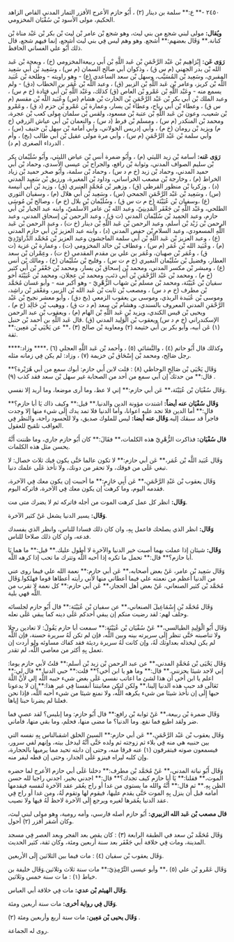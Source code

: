 ٢٤٥٠ -** ع:** سلمة بن دينار (٢) ، أَبُو حازم الأعرج الأفزر التمار المدني القاص الزاهد الحكيم، مولى الأسود بْن سُفْيَان المخزومي.

**ويُقال:** مولى لبني شجع من بني ليث، وهو شجع بْن عامر بْن ليث بْن بكر بْن عَبْد مناة بْن كنانة.** وَقَال بعضهم:** أشجع. وهو وهم ليس فِي بني ليث أشجع، إنما فيهم شجع، قال ذلك أَبُو علي الغساني الحافظ.

**رَوَى عَن:** إِبْرَاهِيم بْن عَبْد الرَّحْمَنِ بْن عَبد اللَّهِ بْن أَبي ربيعةالمخزومي (خ) ، وبعجة بْن عَبد الله بْن بدر الجهني (م س ق) ، وذكوان أبي صالح السمان (م س) ، وسَعِيد بْن أَبي سَعِيد المقبري، وسَعِيد بْن المُسَيَّب، وسهل بْن سعد الساعدي (ع) - وهو راويته - وطلحة بْن عُبَيد اللَّه بْن كريز، وعامر بْن عَبد اللَّهِ بْن الزبير (ق) ، وعبد اللَّه بْن عُمَر بن الخطاب (دق) - ولم يسمع منه - وعَبْد اللَّهِ بْن عَمْرو بْن العاص (ق) كذلك، وعَبْد اللَّهِ بْن أَبي قتادة (خ م س) ، وعبد الملك بْن أَبي بكر بْن عَبْد الرَّحْمَنِ بْن الحارث بْن هشام (س) وعُبَيد اللَّه بْن مقسم (م س ق) ، وعطاء بْن أَبي رباح، وعطاء بْن يسار، وعمارة بْن عَمْرو بْن حزم (د ق) ، وعَمْرو بْن شعيب، وعون بْن عَبد اللَّهِ بْن عتبة بْن مسعود، ولقس بْن سلمان مولى كعب بْن عجرة، ومحمد بْن المنكدر (م س) ، ومسلم بْن قرط (د س) ، والنعمان بْن أَبي عياش الزرقي (خ م) ويزيد بْن رومان (خ م) ، وأبي إدريس الخولاني، وأبي أمامة بْن سهل بْن حنيف (س) ، وأبي سلمة بْن عَبْد الرَّحْمَنِ (م س) ، وأبي مرة مولى عقيل بْن أَبي طالب (بخ) ، وأم الدرداء الصغرى (م د) .

**رَوَى عَنه:** أسامة بْن زيد الليثي (م) ، وأَبُو ضمرة أنس بْن عياض الليثي، وأَبُو سُلَيْمان بكر بْن سليم الصواف المدني، وثوابة بْن رافع، والجراح بْن عيسى الأسدي، وحماد بْن أَبي حميد المدني، وحماد بْن زيد (خ م د س) ، وحماد بْن سلمة، وأَبُو صخر حميد بْن زياد الخراط (م) ، وخارجة بْن مصعب الخراساني، وداود بْن المغيرة، ورزيق بْن سَعِيد المدني (د) ، وزكريا بْن منظور القرظي (ق) ، وزهير بْن مُحَمَّدٍ العنبري (ق) ، وزيد بْن أَبي أنيسة (س) ، وسَعِيد بْن عَبْد الرَّحْمَنِ الجمحي (س) ، وسَعِيد بْن أَبي هلال (م) ، وسفيان الثوري (ع) ،وسفيان بْن عُيَيْنَة (خ م ت س ق) ، وسُلَيْمان بْن بلال (خ م) ، وصالح بْن مُوسَى الطلحي، وعَبْد اللَّهِ بْن جَعْفَر الْمَدِينِيّ، وعبد الله بْن عامر الأَسلميّ، وابنه عبد الجبار بْن أَبي حازم، وعبد الحميد بْن سُلَيْمان المدني (ت ق) ، وعبد الرحمن بْن إسحاق المدني، وعبد الرحمن بْن زَيْد بْن أسلم، وعبد الرحمن بْن عَبد اللَّهِ بْن دينار (خ ت) ، وعبد الرحمن بْن عَبد اللَّهِ المسعودي، وعبد السلام بْن حفص المدني (د) ، وابنه عبد العزيز بْن أَبي حازم المدني (ع) ، وعبد العزيز بْن عَبد اللَّهِ بْن أَبي سلمة الماجشون وعبد العزيز بْن مُحَمَّد الدَّراوَرْدِيّ (م) ، وعُبَيد الله بْن عُمَر (م س) ، وعطاف بْن خالد المخزومي (ت) ، وعمارة بْن غزية (ت ق) ، وعُمَر بْن صهبان، وعُمَر بن علي بن مقدم المقدمي (خ ت) ، وعِمْران بْن سعد العطار، وفضيل بْن سُلَيْمان النميري (خ م ت س) ، وفليح بْن سُلَيْمان (خ) ، ومالك بْن أنس (ع) ، ومبشر بْن مكسر المدني، ومحمد بْن إسحاق بْن يسار، ومحمد بْن جَعْفَر بْن أَبي كثير (خ م) ، ومحمد بْن عَبْد الرَّحْمَنِ بْن أَبي ذئب، ومحمد بْن عجلان، ومحمد بْن عُيَيْنَة أخو سفيان بْن عُيَيْنَة، ومحمد بْن مسلم بْن شهاب الزُّهْرِيّ - وهو أكبر منه - وأبو غسان مُحَمَّد بْن مطرف (خ م د س) ، ومصعب بْن ثابت بْن عَبد الله بْن الزبير، ومَعْمَر بْن راشِد، وموسى بْن عُبَيدة الربذي، وموسى بن يعقوب الزمعي (بخ دق) ، وأبو معشر نجيح بْن عَبْد الرَّحْمَنِ المدني المعروف بالسندي، وهشام بْن سعد (م د ت ق) ، ووهيب بْن خَالِد (خ م) ، ويحيى بْن قيس الكندي، ويزيد بْن عَبد اللَّهِ بْن الهام (م) ، ويعقوب بْن عبد الرحمن الإسكندراني (خ م د س) ويعقوب بْن الْوَلِيد المدني (ق) .قال عَبد اللَّهِ بن أحمد بْن حنبل (١) عَن أبيه، وأبو بكر بن أَبي خثيمة (٢) ومعاوية بْن صالح (٣) ،** عن يَحْيَى بْن مَعِين:** ثقة.

وكذلك قال أَبُو حاتم (٤) ، والنَّسَائي (٥) ، وأحمد بْن عَبد اللَّهِ العجلي (٦) ،**** وزاد:**** رجل صَالِح، ومحمد بْن إِسْحَاق بْن خزيمة (٧) ، وزاد: لم يكن فِي زمانه مثله.

وَقَال يَحْيَى بْن صَالِحٍ الوحاظي (٨) : قلت لابن أَبي حازم: أبوك سمع من أبي هُرَيْرة؟** قال:** من حدثك إن أبي سمع من أحد من الصحابة غير سهل بْن سعد فقد كذب (٩) .

وَقَال سُفْيَان بْن عُيَيْنَة،** عَن أبي حازم:** إني لا عظ، وما أرى موضعا، وما أريد إلا نفسي.

**وَقَال سُفْيَان عنه أيضاً:** اشتدت مؤونة الدين والدنيا.** قيل:** وكيف ذاك يَا أبا حازم؟** قال:** أما الدين فلا تجد عليه اعوانا، وأما الدنيا فلا تمد يدك إِلَى شيء منها إلا وجدت فاجراً قد سبقك إليه.**وَقَال عنه أيضا:** ليس للملوك صديق، ولا للحسود راحة، والنظر فِي العواقب تلقيح للعقول.

**قال سُفْيَان:** فذاكرت الزُّهْرِيّ هذه الكلمات،** فقَالَ:** كان أَبُو حازم جاري، وما ظننت أَنَّهُ يحسن مثل هذه الكلمات.

وَقَال عُبَيد اللَّه بْن عُمَر،** عَن أبي حازم:** لا تكون عالما حَتَّى يكون فيك ثلاث خصال: لا تبغي عَلَى من فوقك، ولا تحقر من دونك، ولا تأخذ عَلَى علمك دنيا.

وَقَال يعقوب بْن عَبْدِ الرَّحْمَنِ،** عَن أَبِي حَازِمٍ:** ما أحببت إن يكون معك فِي الآخرة، فقدمه اليوم، وما كرهت إن يكون معك فِي الآخرة، فاتركه اليوم.

**وَقَال:** انظر كل عمل كرهت الموت من أجله فاتركه ثم لا يضرك متى مت.

**وَقَال:** يسير الدنيا يشغل عَنْ كثير الآخرة.

**وَقَال:** انظر الذي يصلحك فاعمل بِهِ، وان كان ذلك فسادا للناس، وانظر الذي يفسدك فدعه، وان كان ذلك صلاحا للناس.

**وَقَال:** شيئان إذا عملت بهما أصبت خير الدنيا والآخرة لا أطول عليك.** قيل:** ما هما يَا أبا حازم؟** قال:** تحمل ما تكره إذا أحبه اللَّه وتترك ما تحب إذا كرهه اللَّه.

وَقَال سَعِيد بْن عامر، عَنْ بعض أصحابه،** عَن أبي حازم:** نعمة الله علي فيما روى عني من الدنيا أعظم من نعمته علي فيما أعطاني منها لأني رأيته أعطاها قوما فهلكوا.وَقَال مُحَمَّد بْن كثير الصنعاني، عَنْ بعض أهل الحجاز،** عَن أبي حازم:** كل نعمة لا تقرب من اللَّه فهي بلية.

وَقَال مُحَمَّد بْن إِسْمَاعِيلَ الصنعاني،** عن سفيان بْن عُيَيْنَة:** قال أَبُو حازم لجلسائه وحلف لهم: لقد رضيت منكم إن يبقي أحدكم عَلَى دينه كما يبقي عَلَى نعله.

وَقَال أَبُو الْوَلِيدِ الطيالسي،** عَنْ سُفْيَان بْن عُيَيْنَة:** سمعت أبا حازم يَقُولُ: لا تعادين رجلا ولا تناصبنه حَتَّى تنظر إِلَى سريرته بينه وبين اللَّه، فإن لم تكن لَهُ سريرة حسنة، فإن اللَّه لم يكن ليخذله بعداوتك لَهُ، وإن كانت لَهُ سريرة رديئة فقد كفاك مساوئه ولو أردت إن تعمل بِهِ أكثر من معاصي اللَّه، لم تقدر.

وَقَال يَحْيَى بْن مُحَمَّدٍ المدني،** عن عبد الرحمن بْن زيد بْن أسلم:** قلتُ لأبي حازم يوما: إني لاجد شيئا يحزنني.** قال:** وما هو يا ابن أخي؟** قلت:** حبي الدنيا.** قال لي:** اعلم يا ابن أخي أن هذا لشئ ما اعاتب نفسي عَلَى بغض شيء حببه اللَّه إلي لأَنَّ اللَّهَ تَعَالَى قد حبب هذه الدنيا إلينا،** ولكن لتكن معاتبتنا أنفسنا فِي غير هذا:** إن لا يدعونا حبها إِلَى إن نأخذ شيئا من شيء يكرهه اللَّه، ولا نمنع شيئا من شيء أحبه اللَّه، فإذا نحن فعلنا لم يضرنا حبنا إياها.

وَقَال ضمرة بْن ربيعة،** عَنْ ثوابة بْن رافع:** قال أَبُو حازم: وما إبليس؟ لقد عصي فما ضر ولقد اطيع فما نفع. وما الدنيا؟ ما مضى منها، فحلم، وما بقي منها، فأماني.

وَقَال يعقوب بْن عَبْد الرَّحْمَنِ،** عَن أبي حازم:** السيئ الخلق اشقىالناس بِهِ نفسه التي بين حنبيه هي منه فِي بلاء ثم زوجته ثم ولده حَتَّى أَنَّهُ ليدخل بيته، وإنهم لفي سرور، فيسمعون صوته فيتفرقون (١) عنه فرقا منه، وحتى إن دابته تحيد مما يرميها بالحجارة، وإن كلبه ليراه فينزو عَلَى الجدار، وحتى إن قطه ليفر منه.

وَقَال أَبُو نباتة المدني،** عَنْ مُحَمَّد بْن مطرف:** دخلنا عَلَى أبي حازم الأعرج لما حضره الموت،** فقلنا:** يَا أبا حازم كيف تجدك؟** قال:** اجدني بخير، اجدني راجيا لله حسن الظن بِهِ.** ثم قال:** أَنَّهُ والله ما يستوي من غدا أو راح يعُمَر عقد الآخرة لنفسه فيقدمها أمامه قبل أن ينزل بِهِ الموت حَتَّى يقدم عليها، فيقوم لها وتقوم لَهُ، ومن غدا أو راح فِي عقد الدنيا يعُمَرها لغيره ويرجع إِلَى الآخرة لاحظ لَهُ فيها ولا نصيب.

**قال مصعب بْن عَبد الله الزبيري:** أَبُو حازم أصله فارسي، وأمه رومية، وهو مولى لبني ليث، وكان أشقر أفزر (٢) أحول.

وَقَال مُحَمَّد بْن سعد في الطبقة الرابعة (٣) : كان يقص بعد الفجر وبعد العصر فِي مسجد المدينة، ومات فِي خلافة أبي جَعْفَر بعد سنة أربعين ومئة، وكان ثقة، كثير الحديث.

وَقَال يعقوب بْن سفيان (٤) : مات فيما بين الثلاثين إِلَى الأربعين.

وَقَال عَمْرو بْن علي (٥) ،** وأبو عيسى التِّرْمِذِيّ:** مات سنة ثلاث وثلاثين.وَقَال خليفة بن خياط (١) : ما ت سنة خمس وثلاثين.

**وَقَال الهيثم بْن عدي:** مات فِي خلافة أبي العباس.

**وَقَال فِي رواية أخرى:** مات سنة أربعين ومئة.

**وَقَال يحيى بْن مَعِين:** مات سنة أربع وأربعين ومئة (٢) .

روى له الجماعة.